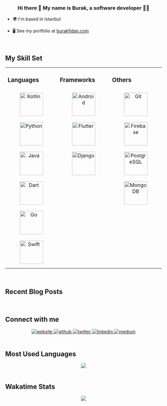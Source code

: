 ### <div align="center">Hi there 👋 My name is Burak, a software developer 👨‍💻</div>  
  

- 🌍  I'm based in Istanbul  
  

- 🖥️  See my portfolio at [burakfidan.com](https://www.burakfidan.com/)  


<br/>  


## My Skill Set  
<table><tr><td valign="top" width="33%">


### Languages  
<div align="center">  
<a href="https://kotlinlang.org/" target="_blank"><img style="margin: 10px" src="https://profilinator.rishav.dev/skills-assets/kotlinlang-icon.svg" alt="Kotlin" height="75" /></a>  
<a href="https://www.python.org/" target="_blank"><img style="margin: 10px" src="https://profilinator.rishav.dev/skills-assets/python-original.svg" alt="Python" height="75" /></a>  
<a href="https://www.java.com/" target="_blank"><img style="margin: 10px" src="https://profilinator.rishav.dev/skills-assets/java-original-wordmark.svg" alt="Java" height="75" /></a>  
<a href="https://dart.dev/" target="_blank"><img style="margin: 10px" src="https://profilinator.rishav.dev/skills-assets/dartlang-icon.svg" alt="Dart" height="75" /></a>  
<a href="https://go.dev/" target="_blank"><img style="margin: 10px" src="https://profilinator.rishav.dev/skills-assets/go-original.svg" alt="Go" height="75" /></a>  
<a href="https://developer.apple.com/swift/" target="_blank"><img style="margin: 10px" src="https://profilinator.rishav.dev/skills-assets/swift-original-wordmark.svg" alt="Swift" height="75" /></a>  
</div>

</td><td valign="top" width="33%">



### Frameworks  
<div align="center">
<a href="https://www.android.com/intl/en_in/" target="_blank"><img style="margin: 10px" src="https://profilinator.rishav.dev/skills-assets/android-original-wordmark.svg" alt="Android" height="75" /></a>  
<a href="https://flutter.dev/" target="_blank"><img style="margin: 10px" src="https://profilinator.rishav.dev/skills-assets/flutterio-icon.svg" alt="Flutter" height="75" /></a>  
<a href="https://www.djangoproject.com/" target="_blank"><img style="margin: 10px" src="https://profilinator.rishav.dev/skills-assets/django-original.svg" alt="Django" height="75" /></a>  
</div>

</td><td valign="top" width="33%">



### Others  
<div align="center">  
<a href="https://github.com/" target="_blank"><img style="margin: 10px" src="https://profilinator.rishav.dev/skills-assets/git-scm-icon.svg" alt="Git" height="75" /></a>  
<a href="https://firebase.google.com/" target="_blank"><img style="margin: 10px" src="https://profilinator.rishav.dev/skills-assets/firebase.png" alt="Firebase" height="75" /></a>  
<a href="https://www.postgresql.org/" target="_blank"><img style="margin: 10px" src="https://profilinator.rishav.dev/skills-assets/postgresql-original-wordmark.svg" alt="PostgreSQL" height="75" /></a>  
<a href="https://www.mongodb.com/" target="_blank"><img style="margin: 10px" src="https://profilinator.rishav.dev/skills-assets/mongodb-original-wordmark.svg" alt="MongoDB" height="75" /></a>  
</div>

</td></tr></table>  

<br/>  


## Recent Blog Posts  
<!-- BLOG-POST-LIST:START -->  
<!-- BLOG-POST-LIST:END -->  

<br/>  


## Connect with me  
<div align="center">
<a href="http://burakfidan.com/" target="_blank">
<img src=https://img.shields.io/badge/Personal%20Site-5651e5?style=for-the-badge&logo=googlechrome&logoColor=white alt=website style="margin-bottom: 5px;" />
</a>
<a href="https://github.com/MrNtlu" target="_blank">
<img src=https://img.shields.io/badge/github-%2324292e.svg?&style=for-the-badge&logo=github&logoColor=white alt=github style="margin-bottom: 5px;" />
</a>
<a href="https://twitter.com/BurakFNtlu" target="_blank">
<img src=https://img.shields.io/badge/twitter-%2300acee.svg?&style=for-the-badge&logo=twitter&logoColor=white alt=twitter style="margin-bottom: 5px;" />
</a>
<a href="https://linkedin.com/in/burak-fidan" target="_blank">
<img src=https://img.shields.io/badge/linkedin-%231E77B5.svg?&style=for-the-badge&logo=linkedin&logoColor=white alt=linkedin style="margin-bottom: 5px;" />
</a>
<a href="https://medium.com/@burakdev" target="_blank">
<img src=https://img.shields.io/badge/medium-%23292929.svg?&style=for-the-badge&logo=medium&logoColor=white alt=medium style="margin-bottom: 5px;" />
</a>  
</div>  
  

<br/>  


## Most Used Languages
<div align="center"><img src="https://github-readme-stats.vercel.app/api/top-langs/?username=MrNtlu&show_icons=true&layout=compact&theme=vue&hide_border=true&count_private=true&hide=html,css,javascript&exclude_repo=Project-NinjaUnity,MadPlanetsUnity2D&langs_count=6" align="center" /></div>  

<br/>


## Wakatime Stats
<div align="center"><img src="https://github-readme-stats.vercel.app/api/wakatime?username=MrNtlu&theme=vue&langs_count=6&layout=compact&hide=xml" align="center" /></div>  

<br/>
